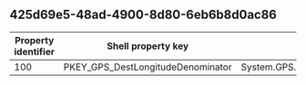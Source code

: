## 425d69e5-48ad-4900-8d80-6eb6b8d0ac86

Property identifier | Shell property key | Shell name | Alias
--- | --- | --- | ---
100 | PKEY_GPS_DestLongitudeDenominator | System.GPS.DestLongitudeDenominator | 

